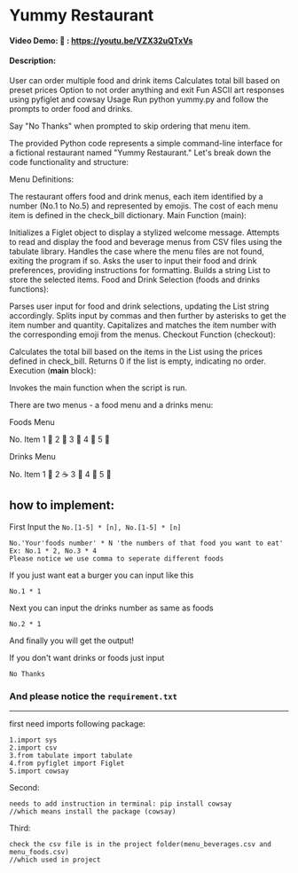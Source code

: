 # Yummy Restaurant

#### Video Demo: 👀 : <https://youtu.be/VZX32uQTxVs>

#### Description:
User can order multiple food and drink items
Calculates total bill based on preset prices
Option to not order anything and exit
Fun ASCII art responses using pyfiglet and cowsay
Usage
Run python yummy.py and follow the prompts to order food and drinks.

Say "No Thanks" when prompted to skip ordering that menu item.

The provided Python code represents a simple command-line interface for a fictional restaurant named "Yummy Restaurant." Let's break down the code functionality and structure:

Menu Definitions:

The restaurant offers food and drink menus, each item identified by a number (No.1 to No.5) and represented by emojis.
The cost of each menu item is defined in the check_bill dictionary.
Main Function (main):

Initializes a Figlet object to display a stylized welcome message.
Attempts to read and display the food and beverage menus from CSV files using the tabulate library.
Handles the case where the menu files are not found, exiting the program if so.
Asks the user to input their food and drink preferences, providing instructions for formatting.
Builds a string List to store the selected items.
Food and Drink Selection (foods and drinks functions):

Parses user input for food and drink selections, updating the List string accordingly.
Splits input by commas and then further by asterisks to get the item number and quantity.
Capitalizes and matches the item number with the corresponding emoji from the menus.
Checkout Function (checkout):

Calculates the total bill based on the items in the List using the prices defined in check_bill.
Returns 0 if the list is empty, indicating no order.
Execution (__main__ block):

Invokes the main function when the script is run.


There are two menus - a food menu and a drinks menu:

Foods Menu

No.	Item
1	🍔
2	🥪
3	🍟
4	🥗
5	🌮

Drinks Menu

No.	Item
1	🥤
2	☕
3	🧃
4	🍹
5	🥛

how to implement:
---
First Input the `No.[1-5] * [n], No.[1-5] * [n]`

    No.'Your'foods number' * N 'the numbers of that food you want to eat'
    Ex: No.1 * 2, No.3 * 4
    Please notice we use comma to seperate different foods
If you just want eat a burger you can input like this

    No.1 * 1

Next you can input the drinks number as same as foods

    No.2 * 1
And finally you will get the output!

If you don't want drinks or foods just input

    No Thanks


### And please notice the  `requirement.txt`
---
first need imports following package:

    1.import sys
    2.import csv
    3.from tabulate import tabulate
    4.from pyfiglet import Figlet
    5.import cowsay
Second:

    needs to add instruction in terminal: pip install cowsay
    //which means install the package (cowsay)
Third:

    check the csv file is in the project folder(menu_beverages.csv and menu_foods.csv)
    //which used in project

